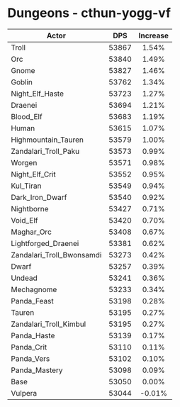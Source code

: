 # Dungeons - cthun-yogg-vf
| Actor | DPS | Increase |
|---|:---:|:---:|
|Troll|53867|1.54%|
|Orc|53840|1.49%|
|Gnome|53827|1.46%|
|Goblin|53762|1.34%|
|Night_Elf_Haste|53723|1.27%|
|Draenei|53694|1.21%|
|Blood_Elf|53683|1.19%|
|Human|53615|1.07%|
|Highmountain_Tauren|53579|1.00%|
|Zandalari_Troll_Paku|53573|0.99%|
|Worgen|53571|0.98%|
|Night_Elf_Crit|53552|0.95%|
|Kul_Tiran|53549|0.94%|
|Dark_Iron_Dwarf|53540|0.92%|
|Nightborne|53427|0.71%|
|Void_Elf|53420|0.70%|
|Maghar_Orc|53408|0.67%|
|Lightforged_Draenei|53381|0.62%|
|Zandalari_Troll_Bwonsamdi|53273|0.42%|
|Dwarf|53257|0.39%|
|Undead|53241|0.36%|
|Mechagnome|53233|0.34%|
|Panda_Feast|53198|0.28%|
|Tauren|53195|0.27%|
|Zandalari_Troll_Kimbul|53195|0.27%|
|Panda_Haste|53139|0.17%|
|Panda_Crit|53110|0.11%|
|Panda_Vers|53102|0.10%|
|Panda_Mastery|53098|0.09%|
|Base|53050|0.00%|
|Vulpera|53044|-0.01%|
